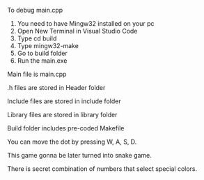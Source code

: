 

To debug main.cpp
1. You need to have Mingw32 installed on your pc
2. Open New Terminal in Visual Studio Code
3. Type cd build
4. Type mingw32-make
5. Go to build folder
6. Run the main.exe

Main file is main.cpp

.h files are stored in Header folder

Include files are stored in include folder

Library files are stored in library folder

Build folder includes pre-coded Makefile

You can move the dot by pressing W, A, S, D.

This game gonna be later turned into snake game.

There is secret combination of numbers that select special colors.